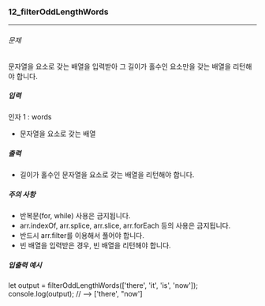 ### 12_filterOddLengthWords

***

###### 문제 

문자열을 요소로 갖는 배열을 입력받아 그 길이가 홀수인 요소만을 갖는 배열을 리턴해야 합니다.

##### 입력

인자 1 : words
- 문자열을 요소로 갖는 배열

##### 출력

- 길이가 홀수인 문자열을 요소로 갖는 배열을 리턴해야 합니다.

##### 주의 사항

- 반복문(for, while) 사용은 금지됩니다.
- arr.indexOf, arr.splice, arr.slice, arr.forEach 등의 사용은 금지됩니다.
- 반드시 arr.filter를 이용해서 풀어야 합니다.
- 빈 배열을 입력받은 경우, 빈 배열을 리턴해야 합니다.

##### 입출력 예시

let output = filterOddLengthWords(['there', 'it', 'is', 'now']);
console.log(output); // --> ['there', "now']